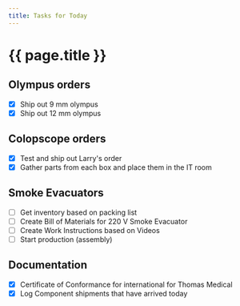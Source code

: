 ```yaml
---
title: Tasks for Today
---
```

# {{  page.title }}

## Olympus orders
- [x] Ship out 9 mm olympus
- [x] Ship out 12 mm olympus

## Colopscope orders
 - [x] Test and ship out Larry's order
 - [x] Gather parts from each box and place them in the IT room

## Smoke Evacuators
 - [ ] Get inventory based on packing list
 - [ ] Create Bill of Materials for 220 V Smoke Evacuator
 - [ ] Create Work Instructions based on Videos
 - [ ] Start production (assembly) 

## Documentation
 - [x] Certificate of Conformance for international for Thomas Medical 
 - [x] Log Component shipments that have arrived today